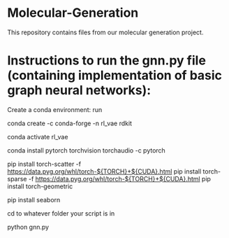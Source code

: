 # Molecular-Generation

This repository contains files from our molecular generation project. 

# Instructions to run the gnn.py file (containing implementation of basic graph neural networks):

Create a conda environment: run

conda create -c conda-forge -n rl_vae rdkit

conda activate rl_vae

conda install pytorch torchvision torchaudio -c pytorch

pip install torch-scatter -f https://data.pyg.org/whl/torch-${TORCH}+${CUDA}.html
pip install torch-sparse -f https://data.pyg.org/whl/torch-${TORCH}+${CUDA}.html
pip install torch-geometric

pip install seaborn

cd to whatever folder your script is in

python gnn.py

